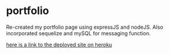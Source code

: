 # portfolio

<p>Re-created my portfolio page using expressJS and nodeJS.  Also incorporated sequelize and mySQL for messaging function.</p>

[here is a link to the deployed site on heroku](https://portfolio-ktk.herokuapp.com/)
